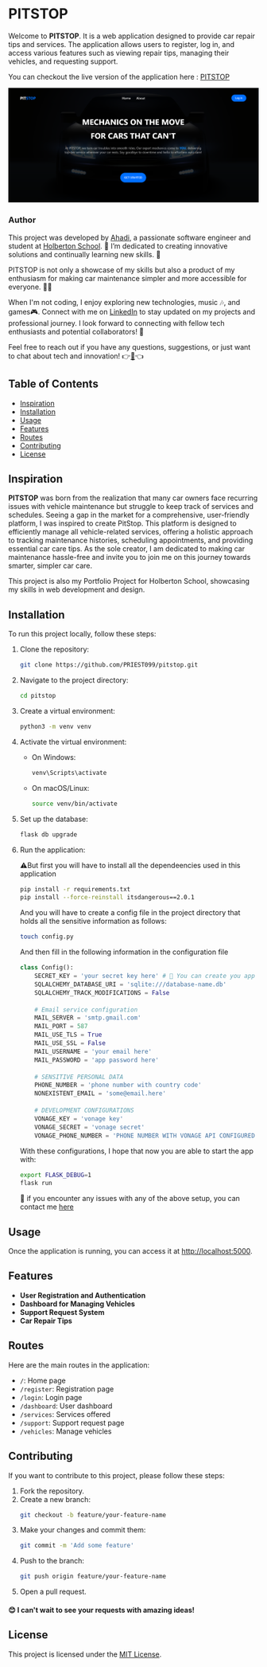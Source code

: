 # PITSTOP

Welcome to **PITSTOP**. It is a web application designed to provide car repair tips and services. The application allows users to register, log in, and access various features such as viewing repair tips, managing their vehicles, and requesting support.

You can checkout the live version of the application here : [PITSTOP](https://www.ahadi.tech)

![PITSTOP APP](https://github.com/PRIEST099/PRIEST099/blob/main/Screenshot%202024-07-20%20185623.png?raw=true)

### Author

This project was developed by [Ahadi](https://www.linkedin.com/in/pr1est/), a passionate software engineer and student at [Holberton School](https://holbertonschool.com/). 🚀 I’m dedicated to creating innovative solutions and continually learning new skills. 🌟

PITSTOP is not only a showcase of my skills but also a product of my enthusiasm for making car maintenance simpler and more accessible for everyone. 🚗💡

When I'm not coding, I enjoy exploring new technologies, music 🎶, and games🎮. Connect with me on [LinkedIn](https://www.linkedin.com/in/pr1est/) to stay updated on my projects and professional journey. I look forward to connecting with fellow tech enthusiasts and potential collaborators! 🤝

Feel free to reach out if you have any questions, suggestions, or just want to chat about tech and innovation! 👉[📩](mailto:ahadic044@gmail.com)👈

## Table of Contents
- [Inspiration](#inspiration)
- [Installation](#installation)
- [Usage](#usage)
- [Features](#features)
- [Routes](#routes)
- [Contributing](#contributing)
- [License](#license)

## Inspiration


**PITSTOP** was born from the realization that many car owners face recurring issues with vehicle maintenance but struggle to keep track of services and schedules. Seeing a gap in the market for a comprehensive, user-friendly platform, I was inspired to create PitStop. This platform is designed to efficiently manage all vehicle-related services, offering a holistic approach to tracking maintenance histories, scheduling appointments, and providing essential car care tips. As the sole creator, I am dedicated to making car maintenance hassle-free and invite you to join me on this journey towards smarter, simpler car care.

This project is also my Portfolio Project for Holberton School, showcasing my skills in web development and design.

## Installation

To run this project locally, follow these steps:

1. Clone the repository:
   ```bash
   git clone https://github.com/PRIEST099/pitstop.git
   ```


2. Navigate to the project directory:
   ```bash
   cd pitstop
   ```

3. Create a virtual environment:
   ```bash
   python3 -m venv venv
   ```
   

4. Activate the virtual environment:
   - On Windows:
     ```bash
     venv\Scripts\activate
     ```

   - On macOS/Linux:
     ```bash
     source venv/bin/activate
     ```
5. Set up the database:

   ```bash
   flask db upgrade
   ```

6. Run the application:


   ⚠️But first you will have to install all the dependeencies used in this application

   ```bash
   pip install -r requirements.txt
   pip install --force-reinstall itsdangerous==2.0.1
   ```
   And you will have to create a config file in the project directory that holds all the sensitive information as follows:

   ```bash
   touch config.py
   ```

   And then fill in the following information in the configuration file
   ```python
   class Config():
       SECRET_KEY = 'your secret key here' # 📒 You can create you app secret key using Bcrypt
       SQLALCHEMY_DATABASE_URI = 'sqlite:///database-name.db'
       SQLALCHEMY_TRACK_MODIFICATIONS = False

       # Email service configuration
       MAIL_SERVER = 'smtp.gmail.com'
       MAIL_PORT = 587
       MAIL_USE_TLS = True
       MAIL_USE_SSL = False
       MAIL_USERNAME = 'your email here'
       MAIL_PASSWORD = 'app password here'

       # SENSITIVE PERSONAL DATA
       PHONE_NUMBER = 'phone number with country code'
       NONEXISTENT_EMAIL = 'some@email.here'
    
       # DEVELOPMENT CONFIGURATIONS
       VONAGE_KEY = 'vonage key'
       VONAGE_SECRET = 'vonage secret'
       VONAGE_PHONE_NUMBER = 'PHONE NUMBER WITH VONAGE API CONFIGURED ON THEIR DASHBOARD'
   ```


   With these configurations, I hope that now you are able to start the app with:
   ```bash
   export FLASK_DEBUG=1
   flask run
   ```
   📒 if you encounter any issues with any of the above setup, you can contact me [here](mailto:ahadic044@gmail.com)

## Usage
Once the application is running, you can access it at [http://localhost:5000](http://localhost:5000).



## Features

- **User Registration and Authentication**
- **Dashboard for Managing Vehicles**
- **Support Request System**
- **Car Repair Tips**

## Routes

Here are the main routes in the application:

- `/`: Home page
- `/register`: Registration page
- `/login`: Login page
- `/dashboard`: User dashboard
- `/services`: Services offered
- `/support`: Support request page
- `/vehicles`: Manage vehicles

## Contributing

If you want to contribute to this project, please follow these steps:

1. Fork the repository.
2. Create a new branch:
   ```bash
   git checkout -b feature/your-feature-name
   ```
3. Make your changes and commit them:
   ```bash
   git commit -m 'Add some feature'
   ```
4. Push to the branch:
   ```bash
   git push origin feature/your-feature-name
   ```
5. Open a pull request.

#### 😊 I can't wait to see your requests with amazing ideas!
## License

This project is licensed under the [MIT License](LICENSE).
